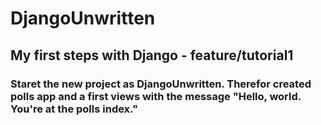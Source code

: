 # DjangoUnwritten

## My first steps with Django - feature/tutorial1

### Staret the new project as DjangoUnwritten. Therefor created polls app and a first views with the message "Hello, world. You're at the polls index."
